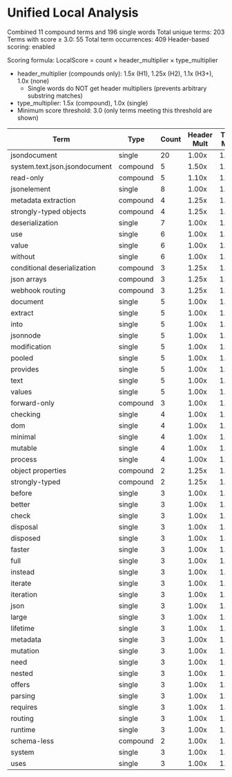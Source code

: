 # Unified Local Analysis

Combined 11 compound terms and 196 single words
Total unique terms: 203
Terms with score ≥ 3.0: 55
Total term occurrences: 409
Header-based scoring: enabled

Scoring formula: LocalScore = count × header_multiplier × type_multiplier
- header_multiplier (compounds only): 1.5x (H1), 1.25x (H2), 1.1x (H3+), 1.0x (none)
  - Single words do NOT get header multipliers (prevents arbitrary substring matches)
- type_multiplier: 1.5x (compound), 1.0x (single)
- Minimum score threshold: 3.0 (only terms meeting this threshold are shown)

| Term | Type | Count | Header Mult | Type Mult | Local Score |
|------|------|-------|-------------|-----------|-------------|
| jsondocument | single | 20 | 1.00x | 1.00x | 20.0 |
| system.text.json.jsondocument | compound | 5 | 1.50x | 1.50x | 11.2 |
| read-only | compound | 5 | 1.10x | 1.50x | 8.2 |
| jsonelement | single | 8 | 1.00x | 1.00x | 8.0 |
| metadata extraction | compound | 4 | 1.25x | 1.50x | 7.5 |
| strongly-typed objects | compound | 4 | 1.25x | 1.50x | 7.5 |
| deserialization | single | 7 | 1.00x | 1.00x | 7.0 |
| use | single | 6 | 1.00x | 1.00x | 6.0 |
| value | single | 6 | 1.00x | 1.00x | 6.0 |
| without | single | 6 | 1.00x | 1.00x | 6.0 |
| conditional deserialization | compound | 3 | 1.25x | 1.50x | 5.6 |
| json arrays | compound | 3 | 1.25x | 1.50x | 5.6 |
| webhook routing | compound | 3 | 1.25x | 1.50x | 5.6 |
| document | single | 5 | 1.00x | 1.00x | 5.0 |
| extract | single | 5 | 1.00x | 1.00x | 5.0 |
| into | single | 5 | 1.00x | 1.00x | 5.0 |
| jsonnode | single | 5 | 1.00x | 1.00x | 5.0 |
| modification | single | 5 | 1.00x | 1.00x | 5.0 |
| pooled | single | 5 | 1.00x | 1.00x | 5.0 |
| provides | single | 5 | 1.00x | 1.00x | 5.0 |
| text | single | 5 | 1.00x | 1.00x | 5.0 |
| values | single | 5 | 1.00x | 1.00x | 5.0 |
| forward-only | compound | 3 | 1.00x | 1.50x | 4.5 |
| checking | single | 4 | 1.00x | 1.00x | 4.0 |
| dom | single | 4 | 1.00x | 1.00x | 4.0 |
| minimal | single | 4 | 1.00x | 1.00x | 4.0 |
| mutable | single | 4 | 1.00x | 1.00x | 4.0 |
| process | single | 4 | 1.00x | 1.00x | 4.0 |
| object properties | compound | 2 | 1.25x | 1.50x | 3.8 |
| strongly-typed | compound | 2 | 1.25x | 1.50x | 3.8 |
| before | single | 3 | 1.00x | 1.00x | 3.0 |
| better | single | 3 | 1.00x | 1.00x | 3.0 |
| check | single | 3 | 1.00x | 1.00x | 3.0 |
| disposal | single | 3 | 1.00x | 1.00x | 3.0 |
| disposed | single | 3 | 1.00x | 1.00x | 3.0 |
| faster | single | 3 | 1.00x | 1.00x | 3.0 |
| full | single | 3 | 1.00x | 1.00x | 3.0 |
| instead | single | 3 | 1.00x | 1.00x | 3.0 |
| iterate | single | 3 | 1.00x | 1.00x | 3.0 |
| iteration | single | 3 | 1.00x | 1.00x | 3.0 |
| json | single | 3 | 1.00x | 1.00x | 3.0 |
| large | single | 3 | 1.00x | 1.00x | 3.0 |
| lifetime | single | 3 | 1.00x | 1.00x | 3.0 |
| metadata | single | 3 | 1.00x | 1.00x | 3.0 |
| mutation | single | 3 | 1.00x | 1.00x | 3.0 |
| need | single | 3 | 1.00x | 1.00x | 3.0 |
| nested | single | 3 | 1.00x | 1.00x | 3.0 |
| offers | single | 3 | 1.00x | 1.00x | 3.0 |
| parsing | single | 3 | 1.00x | 1.00x | 3.0 |
| requires | single | 3 | 1.00x | 1.00x | 3.0 |
| routing | single | 3 | 1.00x | 1.00x | 3.0 |
| runtime | single | 3 | 1.00x | 1.00x | 3.0 |
| schema-less | compound | 2 | 1.00x | 1.50x | 3.0 |
| system | single | 3 | 1.00x | 1.00x | 3.0 |
| uses | single | 3 | 1.00x | 1.00x | 3.0 |
